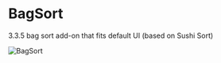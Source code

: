 # BagSort
3.3.5 bag sort add-on that fits default UI (based on Sushi Sort)

![BagSort](https://i.imgur.com/OmbVDoo.png)
